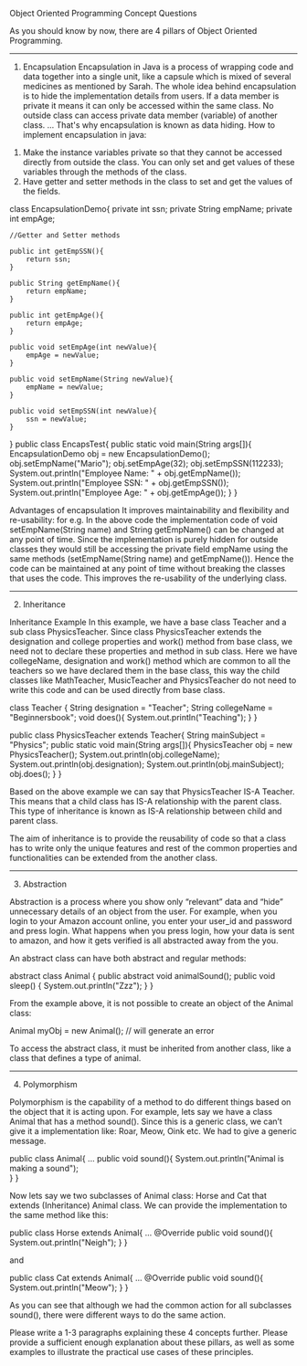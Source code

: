 Object Oriented Programming Concept Questions

As you should know by now, there are 4 pillars of Object Oriented Programming.

********************
1. Encapsulation
Encapsulation in Java is a process of wrapping code and data together into a single unit, like a capsule which is mixed of several medicines as mentioned by Sarah. 
The whole idea behind encapsulation is to hide the implementation details from users. If a data member is private it means it can only be accessed within the same class. No outside class can access private data member (variable) of another class. ... That's why encapsulation is known as data hiding.
How to implement encapsulation in java:
1) Make the instance variables private so that they cannot be accessed directly from outside the class. You can only set and get values of these variables through the methods of the class.
2) Have getter and setter methods in the class to set and get the values of the fields.

class EncapsulationDemo{
    private int ssn;
    private String empName;
    private int empAge;

    //Getter and Setter methods

    public int getEmpSSN(){
        return ssn;
    }

    public String getEmpName(){
        return empName;
    }

    public int getEmpAge(){
        return empAge;
    }

    public void setEmpAge(int newValue){
        empAge = newValue;
    }

    public void setEmpName(String newValue){
        empName = newValue;
    }

    public void setEmpSSN(int newValue){
        ssn = newValue;
    }
}
public class EncapsTest{
    public static void main(String args[]){
         EncapsulationDemo obj = new EncapsulationDemo();
         obj.setEmpName("Mario");
         obj.setEmpAge(32);
         obj.setEmpSSN(112233);
         System.out.println("Employee Name: " + obj.getEmpName());
         System.out.println("Employee SSN: " + obj.getEmpSSN());
         System.out.println("Employee Age: " + obj.getEmpAge());
    } 
}

Advantages of encapsulation
It improves maintainability and flexibility and re-usability: for e.g. In the above code the implementation code of void setEmpName(String name) and String getEmpName() can be changed at any point of time. Since the implementation is purely hidden for outside classes they would still be accessing the private field empName using the same methods (setEmpName(String name) and getEmpName()). Hence the code can be maintained at any point of time without breaking the classes that uses the code. This improves the re-usability of the underlying class.


********************
2. Inheritance

Inheritance Example
In this example, we have a base class Teacher and a sub class PhysicsTeacher. Since class PhysicsTeacher extends the designation and college properties and work() method from base class, we need not to declare these properties and method in sub class.
Here we have collegeName, designation and work() method which are common to all the teachers so we have declared them in the base class, this way the child classes like MathTeacher, MusicTeacher and PhysicsTeacher do not need to write this code and can be used directly from base class.

class Teacher {
   String designation = "Teacher";
   String collegeName = "Beginnersbook";
   void does(){
	System.out.println("Teaching");
   }
}

public class PhysicsTeacher extends Teacher{
   String mainSubject = "Physics";
   public static void main(String args[]){
	PhysicsTeacher obj = new PhysicsTeacher();
	System.out.println(obj.collegeName);
	System.out.println(obj.designation);
	System.out.println(obj.mainSubject);
	obj.does();
   }
}

Based on the above example we can say that PhysicsTeacher IS-A Teacher. This means that a child class has IS-A relationship with the parent class. This type of inheritance is known as IS-A relationship between child and parent class.

The aim of inheritance is to provide the reusability of code so that a class has to write only the unique features and rest of the common properties and functionalities can be extended from the another class.


********************
3. Abstraction

Abstraction is a process where you show only “relevant” data and “hide” unnecessary details of an object from the user. For example, when you login to your Amazon account online, you enter your user_id and password and press login. What happens when you press login, how your data is sent to amazon, and how it gets verified is all abstracted away from the you.

An abstract class can have both abstract and regular methods:

abstract class Animal {
  public abstract void animalSound();
  public void sleep() {
    System.out.println("Zzz");
  }
}

From the example above, it is not possible to create an object of the Animal class:

Animal myObj = new Animal(); // will generate an error

To access the abstract class, it must be inherited from another class, like a class that defines a type of animal. 


********************
4. Polymorphism
   
Polymorphism is the capability of a method to do different things based on the object that it is acting upon. For example, lets say we have a class Animal that has a method sound(). Since this is a generic class, we can’t give it a implementation like: Roar, Meow, Oink etc. We had to give a generic message.

public class Animal{
   ...
   public void sound(){
      System.out.println("Animal is making a sound");   
   }
}

Now lets say we two subclasses of Animal class: Horse and Cat that extends (Inheritance) Animal class. We can provide the implementation to the same method like this:

public class Horse extends Animal{
...
    @Override
    public void sound(){
        System.out.println("Neigh");
    }
}

and

public class Cat extends Animal{
...
    @Override
    public void sound(){
        System.out.println("Meow");
    }
}

As you can see that although we had the common action for all subclasses sound(), there were different ways to do the same action. 



Please write a 1-3 paragraphs explaining these 4 concepts further.  Please provide a sufficient enough explanation about these pillars, as well as some examples to illustrate the practical use cases of these principles.  

